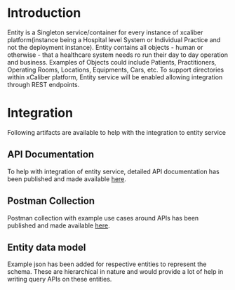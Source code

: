 # Introduction
Entity is a Singleton service/container for every instance of xcaliber platform(instance being a Hospital level System or  Individual Practice and not the deployment instance). Entity contains all objects - human or otherwise - that a healthcare system needs ro run their day to day operation and business. Examples of Objects could include Patients, Practitioners, Operating Rooms, Locations, Equipments, Cars, etc. To support directories within xCaliber platform, Entity service will be enabled allowing integration through REST endpoints.

# Integration
Following artifacts are available to help with the integration to entity service
## API Documentation
To help with integration of entity service, detailed API documentation has been published and made available [here](https://directory-service.redoc.ly/).
## Postman Collection
Postman collection with example use cases around APIs has been published and made available [here](https://www.postman.com/xcaliberapis/workspace/public/collection/25270831-00e5c2ec-746d-48a4-99f9-1df18663d544).

## Entity data model 
Example json has been added for respective entities to represent the schema. These are hierarchical in nature and would provide a lot of help in writing query APIs on these entities. 